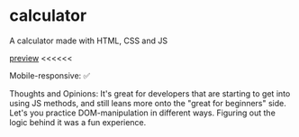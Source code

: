 # calculator
A calculator made with HTML, CSS and JS

[preview](https://emmabeanshare.github.io/Resident-Evil/) <<<<<<

Mobile-responsive: ✅

Thoughts and Opinions: It's great for developers that are starting to get into using JS methods, and still leans more onto the "great for beginners" side. Let's you practice DOM-manipulation in different ways. Figuring out the logic behind it was a fun experience. 
